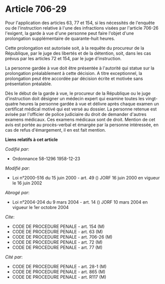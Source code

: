 # Article 706-29

Pour l'application des articles 63, 77 et 154, si les nécessités de l'enquête ou de l'instruction relative à l'une des
infractions visées par l'article 706-26 l'exigent, la garde à vue d'une personne peut faire l'objet d'une prolongation
supplémentaire de quarante-huit heures.

Cette prolongation est autorisée soit, à la requête du procureur de la République, par le juge des libertés et de la
détention, soit, dans les cas prévus par les articles 72 et 154, par le juge d'instruction.

La personne gardée à vue doit être présentée à l'autorité qui statue sur la prolongation préalablement à cette décision. A
titre exceptionnel, la prolongation peut être accordée par décision écrite et motivée sans présentation préalable.

Dès le début de la garde à vue, le procureur de la République ou le juge d'instruction doit désigner un médecin expert qui
examine toutes les vingt-quatre heures la personne gardée à vue et délivre après chaque examen un certificat médical motivé
qui est versé au dossier. La personne retenue est avisée par l'officier de police judiciaire du droit de demander d'autres
examens médicaux. Ces examens médicaux sont de droit. Mention de cet avis est portée au procès-verbal et émargée par la
personne intéressée, en cas de refus d'émargement, il en est fait mention.

**Liens relatifs à cet article**

_Codifié par_:

  - Ordonnance 58-1296 1958-12-23

_Modifié par_:

  - Loi n°2000-516 du 15 juin 2000 - art. 49 () JORF 16 juin 2000 en vigueur le 16 juin 2002

_Abrogé par_:

  - Loi n°2004-204 du 9 mars 2004 - art. 14 () JORF 10 mars 2004 en vigueur le 1er octobre 2004

_Cite_:

  - CODE DE PROCEDURE PENALE - art. 154 (M)
  - CODE DE PROCEDURE PENALE - art. 63 (M)
  - CODE DE PROCEDURE PENALE - art. 706-26 (M)
  - CODE DE PROCEDURE PENALE - art. 72 (M)
  - CODE DE PROCEDURE PENALE - art. 77 (M)

_Cité par_:

  - CODE DE PROCEDURE PENALE - art. 28-1 (M)
  - CODE DE PROCEDURE PENALE - art. 865 (M)
  - CODE DE PROCEDURE PENALE - art. R117 (M)
